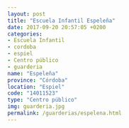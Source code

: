 ```yaml
---
layout: post
title: "Escuela Infantil Espeleña"
date: 2017-09-20 20:57:05 +0200
categories:
- Escuela Infantil
- cordoba
- espiel
- Centro público
- guarderia
name: "Espeleña"
province: "Córdoba"
location: "Espiel"
code: "14011523"
type: "Centro público"
img: guarderia.jpg
permalink: /guarderias/espelena.html
---
```


